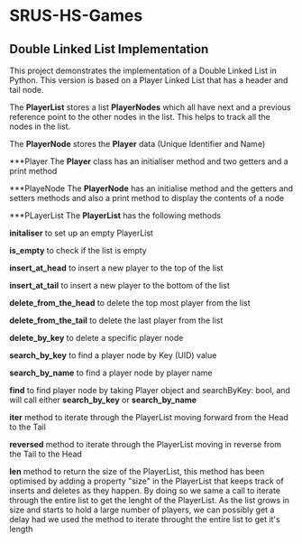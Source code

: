 # SRUS-HS-Games
## Double Linked List Implementation
This project demonstrates the implementation of a Double Linked List in Python. This version is based on a Player Linked List that has a header and tail node. 

The **PlayerList** stores a list **PlayerNodes** which all have next and a previous reference point to the other nodes in the list. This helps to track all the nodes in the list.

The **PlayerNode** stores the **Player** data (Unique Identifier and Name)

***Player
The **Player** class has an initialiser method and two getters and a print method

***PlayeNode
The **PlayerNode** has an initialise method and the getters and setters methods and also a print method to display the contents of a node

***PLayerList
The **PlayerList** has the following methods

**initaliser** to set up an empty PlayerList

**is_empty** to check if the list is empty

**insert_at_head** to insert a new player to the top of the list

**insert_at_tail** to insert a new player to the bottom of the list

**delete_from_the_head** to delete the top most player from the list

**delete_from_the_tail** to delete the last player from the list

**delete_by_key** to delete a specific player node

**search_by_key** to find a player node by Key (UID) value

**search_by_name** to find a player node by player name

**find** to find player node by taking Player object and searchByKey: bool, and will call either **search_by_key** or **search_by_name**

**__iter__** method to iterate through the PlayerList moving forward from the Head to the Tail

**__reversed__** method to iterate through the PlayerList moving in reverse from the Tail to the Head

**__len__** method to return the size of the PlayerList, this method has been optimised 
        by adding a property "size" in the PlayerList that keeps track of inserts and deletes as they happen. 
        By doing so we same a call to iterate through the entire list to get the lenght of the PlayerList.
        As the list grows in size and starts to hold a large number of players, we can possibly get a delay 
        had we used the method to iterate throught the entire list to get it's length
